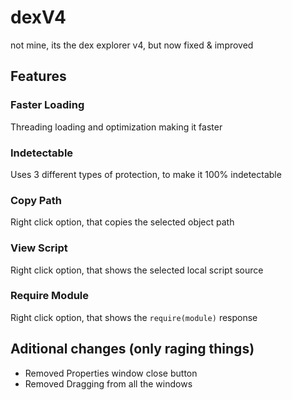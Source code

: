 # dexV4
not mine, its the dex explorer v4, but now fixed & improved

## Features

### Faster Loading
Threading loading and optimization making it faster

### Indetectable
Uses 3 different types of protection, to make it 100% indetectable

### Copy Path
Right click option, that copies the selected object path

### View Script
Right click option, that shows the selected local script source

### Require Module
Right click option, that shows the `require(module)` response

## Aditional changes (only raging things)
* Removed Properties window close button
* Removed Dragging from all the windows
